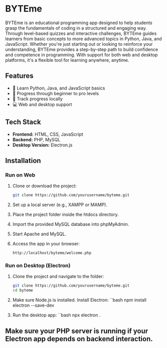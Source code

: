 # BYTEme

BYTEme is an educational programming app designed to help students grasp the fundamentals of coding in a structured and engaging way. Through level-based quizzes and interactive challenges, BYTEme guides learners from basic concepts to more advanced topics in Python, Java, and JavaScript. Whether you're just starting out or looking to reinforce your understanding, BYTEme provides a step-by-step path to build confidence and competence in programming. With support for both web and desktop platforms, it's a flexible tool for learning anywhere, anytime.

## Features

- 📘 Learn Python, Java, and JavaScript basics  
- 🧠 Progress through beginner to pro levels  
- 💾 Track progress locally  
- 💻 Web and desktop support

## Tech Stack

- **Frontend:** HTML, CSS, JavaScript  
- **Backend:** PHP, MySQL  
- **Desktop Version:** Electron.js  

## Installation

### Run on Web

1. Clone or download the project:
   ```bash
   git clone https://github.com/yourusername/byteme.git
2. Set up a local server (e.g., XAMPP or MAMP).

3. Place the project folder inside the htdocs directory.

4. Import the provided MySQL database into phpMyAdmin.

5. Start Apache and MySQL.

6. Access the app in your browser:
   ```arduino
   http://localhost/byteme/welcome.php

### Run on Desktop (Electron)
1. Clone the project and navigate to the folder:
   ```bash
   git clone https://github.com/yourusername/byteme.git
   cd byteme

2. Make sure Node.js is installed.
   Install Electron:
   ``bash
   npm install electron --save-dev

3. Run the desktop app:
   ``bash
   npx electron .


## Make sure your PHP server is running if your Electron app depends on backend interaction.
